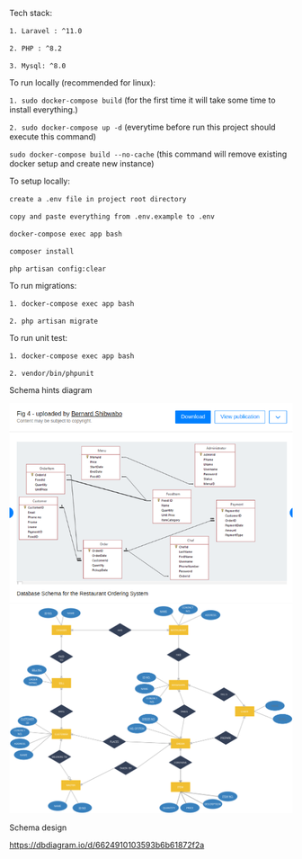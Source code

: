 Tech stack:

`1. Laravel : ^11.0`

`2. PHP : ^8.2`

`3. Mysql: ^8.0`

To run locally (recommended for linux):

`1. sudo docker-compose build` (for the first time it will take some time to install everything.)

`2. sudo docker-compose up -d` (everytime before run this project should execute this command)

`sudo docker-compose build --no-cache` (this command will remove existing docker setup and create new instance)

To setup locally:

`create a .env file in project root directory`

`copy and paste everything from .env.example to .env`

`docker-compose exec app bash`

`composer install`

`php artisan config:clear`

To run migrations:

`1. docker-compose exec app bash`

`2. php artisan migrate`


To run unit test:

`1. docker-compose exec app bash`

`2. vendor/bin/phpunit`

Schema hints diagram

![alt text](image.png)
![alt text](schema-2.svg)

Schema design

https://dbdiagram.io/d/6624910103593b6b61872f2a
